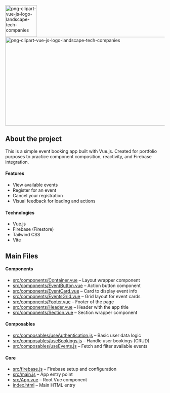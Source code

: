 <img width="100" alt="png-clipart-vue-js-logo-landscape-tech-companies" src="https://github.com/user-attachments/assets/e4aec178-6934-4171-8e0b-36f858f6a369" />
<img width="900" height="280" alt="png-clipart-vue-js-logo-landscape-tech-companies" src="https://github.com/user-attachments/assets/13bfc8a4-ec4f-46de-8bbf-67bf6320a9e0" />

## About the project

This is a simple event booking app built with Vue.js. Created for portfolio purposes to practice component composition, reactivity, and Firebase integration.

#### Features

- View available events  
- Register for an event  
- Cancel your registration  
- Visual feedback for loading and actions  

#### Technologies

- Vue.js  
- Firebase (Firestore)  
- Tailwind CSS  
- Vite  

## Main Files

#### Components

- [src/components/Container.vue](src/components/Container.vue) – Layout wrapper component  
- [src/components/EventButton.vue](src/components/EventButton.vue) – Action button component  
- [src/components/EventCard.vue](src/components/EventCard.vue) – Card to display event info  
- [src/components/EventsGrid.vue](src/components/EventsGrid.vue) – Grid layout for event cards  
- [src/components/Footer.vue](src/components/Footer.vue) – Footer of the page  
- [src/components/Header.vue](src/components/Header.vue) – Header with the app title  
- [src/components/Section.vue](src/components/Section.vue) – Section wrapper component  

#### Composables

- [src/composables/useAuthentication.js](src/composables/useAuthentication.js) – Basic user data logic  
- [src/composables/useBookings.js](src/composables/useBookings.js) – Handle user bookings (CRUD)  
- [src/composables/useEvents.js](src/composables/useEvents.js) – Fetch and filter available events  

#### Core

- [src/firebase.js](src/firebase.js) – Firebase setup and configuration  
- [src/main.js](src/main.js) – App entry point  
- [src/App.vue](src/App.vue) – Root Vue component  
- [index.html](index.html) – Main HTML entry  

